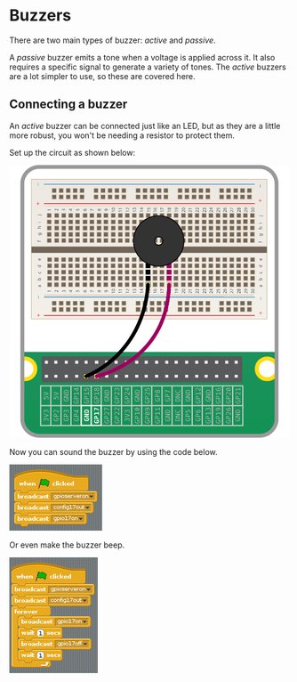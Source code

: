 # Buzzers

There are two main types of buzzer: *active* and *passive*.

A *passive* buzzer emits a tone when a voltage is applied across it. It also requires a specific signal to generate a variety of tones. The *active* buzzers are a lot simpler to use, so these are covered here.

## Connecting a buzzer

An *active* buzzer can be connected just like an LED, but as they are a little more robust, you won't be needing a resistor to protect them.

Set up the circuit as shown below:

![buzzer](images/buzzer-circuit.png)

Now you can sound the buzzer by using the code below.

![buzzer on](images/buzzer_on.png)

Or even make the buzzer beep.

![buzzer bleep](images/buzzer_bleep.png)
